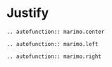 # Justify

```{eval-rst}
.. autofunction:: marimo.center
```

```{eval-rst}
.. autofunction:: marimo.left
```

```{eval-rst}
.. autofunction:: marimo.right
```
